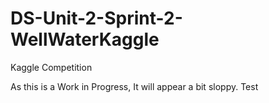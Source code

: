 # DS-Unit-2-Sprint-2-WellWaterKaggle
Kaggle Competition

As this is a Work in Progress, It will appear a bit sloppy.
Test
